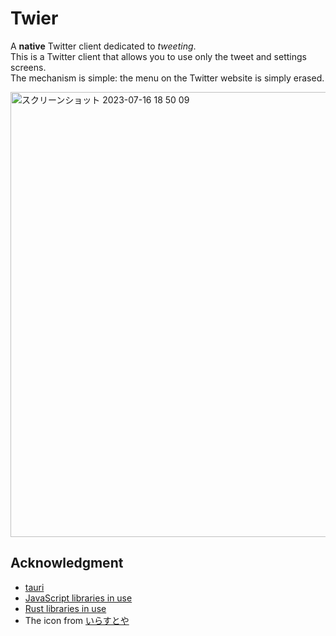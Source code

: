 # Twier
A __native__ Twitter client dedicated to *tweeting*.  
This is a Twitter client that allows you to use only the tweet and settings screens.  
The mechanism is simple: the menu on the Twitter website is simply erased.
<p>
  <img width="712" alt="スクリーンショット 2023-07-16 18 50 09" src="https://github.com/tasuren/twier/assets/45121209/1468093d-b773-4b25-ac75-7d8c19dc5dc9">
</p>

## Acknowledgment
- [tauri](https://tauri.app)
- [JavaScript libraries in use](https://github.com/tasuren/twier/tree/main/licenses/js.csv)
- [Rust libraries in use](https://github.com/tasuren/twier/tree/main/licenses/rust.csv)
- The icon from [いらすとや](https://www.irasutoya.com)
